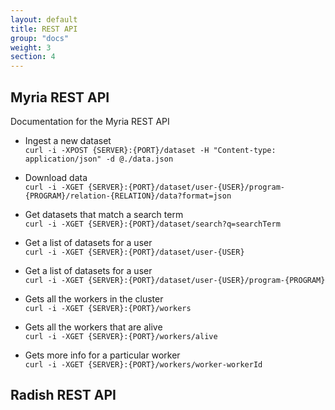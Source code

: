 ```yaml
---
layout: default
title: REST API
group: "docs"
weight: 3
section: 4
---
```


## Myria REST API

Documentation for the Myria REST API 

* Ingest a new dataset <br>
```curl -i -XPOST {SERVER}:{PORT}/dataset -H "Content-type: application/json" -d @./data.json```

* Download data <br>
```curl -i -XGET {SERVER}:{PORT}/dataset/user-{USER}/program-{PROGRAM}/relation-{RELATION}/data?format=json```

* Get datasets that match a search term <br>
```curl -i -XGET {SERVER}:{PORT}/dataset/search?q=searchTerm```

* Get a list of datasets for a user <br>
```curl -i -XGET {SERVER}:{PORT}/dataset/user-{USER}```

* Get a list of datasets for a user <br>
```curl -i -XGET {SERVER}:{PORT}/dataset/user-{USER}/program-{PROGRAM}```

* Gets all the workers in the cluster <br>
```curl -i -XGET {SERVER}:{PORT}/workers```

* Gets all the workers that are alive <br>
```curl -i -XGET {SERVER}:{PORT}/workers/alive```

* Gets more info for a particular worker <br>
```curl -i -XGET {SERVER}:{PORT}/workers/worker-workerId```

## Radish REST API 
